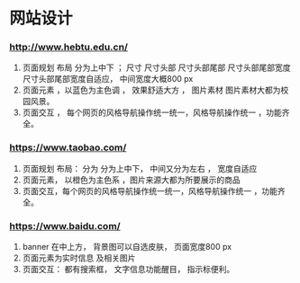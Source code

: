 #  网站设计
### http://www.hebtu.edu.cn/
1.  页面规划 布局 分为上中下 ； 尺寸 尺寸头部 尺寸头部尾部 尺寸头部尾部宽度 尺寸头部尾部宽度自适应， 中间宽度大概800 px
2.   页面元素 ，以蓝色为主色调 ，  效果舒适大方 ， 图片素材 图片素材大都为校园风景。
3.    页面交互 ， 每个网页的风格导航操作统一统一，风格导航操作统一  ，功能齐全。

### https://www.taobao.com/
1.  页面规划  布局： 分为 分为上中下，  中间又分为左右 ，  宽度自适应 
2.   页面元素， 以橙色为主色系  ，图片来源大都为所要展示的商品 
3.    页面交互，每个网页的风格导航操作统一统一，风格导航操作统一  ，功能齐全。

### https://www.baidu.com/
1. banner  在中上方， 背景图可以自选皮肤， 页面宽度800 px
2.  页面元素为实时信息 及相关图片
3.   页面交互： 都有搜索框， 文字信息功能醒目， 指示标便利。


